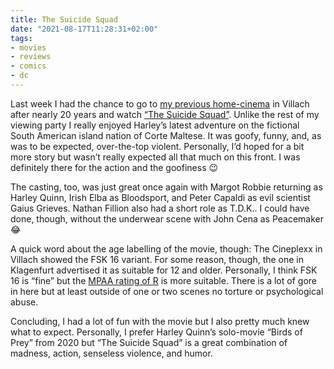 ```yaml
---
title: The Suicide Squad
date: "2021-08-17T11:28:31+02:00"
tags:
- movies
- reviews
- comics
- dc
---
```


Last week I had the chance to go to [my previous home-cinema](https://www.cineplexx.at/mobile/center/cineplexx-villach/) in Villach after nearly 20 years and watch [“The Suicide Squad”](https://en.wikipedia.org/wiki/The_Suicide_Squad_(film)). Unlike the rest of my viewing party I really enjoyed Harley’s latest adventure on the fictional South American island nation of Corte Maltese. It was goofy, funny, and, as was to be expected, over-the-top violent. Personally, I’d hoped for a bit more story but wasn’t really expected all that much on this front. I was definitely there for the action and the goofiness 😉

The casting, too, was just great once again with Margot Robbie returning as Harley Quinn, Irish Elba as Bloodsport, and Peter Capaldi as evil scientist Gaius Grieves. Nathan Fillion also had a short role as T.D.K.. I could have done, though, without the underwear scene with John Cena as Peacemaker 😂

A quick word about the age labelling of the movie, though: The Cineplexx in Villach showed the FSK 16 variant. For some reason, though, the one in Klagenfurt advertised it as suitable for 12 and older. Personally, I think FSK 16 is “fine” but the [MPAA rating of R](https://en.wikipedia.org/wiki/Motion_Picture_Association_film_rating_system) is more suitable. There is a lot of gore in here but at least outside of one or two scenes no torture or psychological abuse.

Concluding, I had a lot of fun with the movie but I also pretty much knew what to expect. Personally, I prefer Harley Quinn’s solo-movie “Birds of Prey” from 2020 but “The Suicide Squad” is a great combination of madness, action, senseless violence, and humor.
